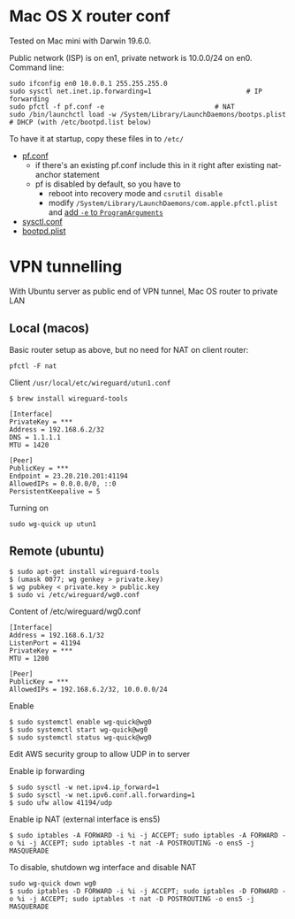 # Mac OS X router conf

Tested on Mac mini with Darwin 19.6.0. 

Public network (ISP) is on en1, private network is 10.0.0/24 on en0.
Command line:

```
sudo ifconfig en0 10.0.0.1 255.255.255.0
sudo sysctl net.inet.ip.forwarding=1						# IP forwarding
sudo pfctl -f pf.conf -e							# NAT
sudo /bin/launchctl load -w /System/Library/LaunchDaemons/bootps.plist	        # DHCP (with /etc/bootpd.list below)
```

To have it at startup, copy these files in to `/etc/`

- [pf.conf](pf.conf) 
  - if there's an existing pf.conf include this in it right after existing nat-anchor statement
  - pf is disabled by default, so you have to
    - reboot into recovery mode and `csrutil disable`
    - modify `/System/Library/LaunchDaemons/com.apple.pfctl.plist` and [add `-e` to `ProgramArguments`](https://apple.stackexchange.com/questions/308182/how-to-launch-pf-at-startup) 
- [sysctl.conf](sysctl.conf)
- [bootpd.plist](bootpd.plist)


# VPN tunnelling

With Ubuntu server as public end of VPN tunnel, Mac OS router to private LAN

## Local (macos)

Basic router setup as above, but no need for NAT on client router:

```
pfctl -F nat
```

Client  `/usr/local/etc/wireguard/utun1.conf`
```
$ brew install wireguard-tools
```

```
[Interface]
PrivateKey = ***
Address = 192.168.6.2/32
DNS = 1.1.1.1
MTU = 1420
 
[Peer]
PublicKey = ***
Endpoint = 23.20.210.201:41194
AllowedIPs = 0.0.0.0/0, ::0
PersistentKeepalive = 5
```

Turning on
```
sudo wg-quick up utun1
```

## Remote (ubuntu)

```
$ sudo apt-get install wireguard-tools
$ (umask 0077; wg genkey > private.key)
$ wg pubkey < private.key > public.key
$ sudo vi /etc/wireguard/wg0.conf
```

Content of /etc/wireguard/wg0.conf

```
[Interface]
Address = 192.168.6.1/32
ListenPort = 41194
PrivateKey = ***
MTU = 1200

[Peer]
PublicKey = ***
AllowedIPs = 192.168.6.2/32, 10.0.0.0/24
```

Enable 
```
$ sudo systemctl enable wg-quick@wg0
$ sudo systemctl start wg-quick@wg0
$ sudo systemctl status wg-quick@wg0
```

Edit AWS security group to allow UDP in to server

Enable ip forwarding
```
$ sudo sysctl -w net.ipv4.ip_forward=1
$ sudo sysctl -w net.ipv6.conf.all.forwarding=1
$ sudo ufw allow 41194/udp
```
Enable ip NAT (external interface is ens5)
```
$ sudo iptables -A FORWARD -i %i -j ACCEPT; sudo iptables -A FORWARD -o %i -j ACCEPT; sudo iptables -t nat -A POSTROUTING -o ens5 -j MASQUERADE
```

To disable, shutdown wg interface and disable  NAT
```
sudo wg-quick down wg0
$ sudo iptables -D FORWARD -i %i -j ACCEPT; sudo iptables -D FORWARD -o %i -j ACCEPT; sudo iptables -t nat -D POSTROUTING -o ens5 -j MASQUERADE
```
